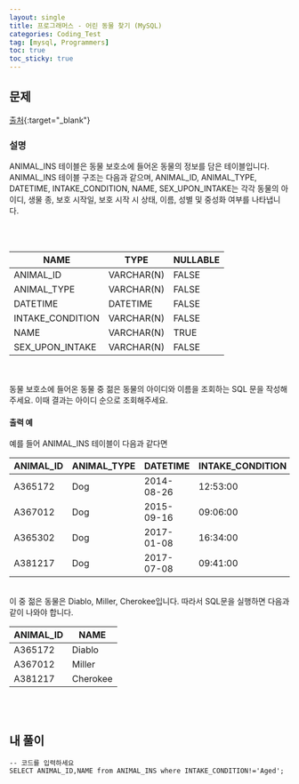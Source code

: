 ```yaml
---
layout: single
title: 프로그래머스 - 어린 동물 찾기 (MySQL)
categories: Coding_Test
tag: [mysql, Programmers]
toc: true
toc_sticky: true
---
```


## 문제
[출처](https://school.programmers.co.kr/learn/courses/30/lessons/59037){:target="_blank"}
### 설명
ANIMAL_INS 테이블은 동물 보호소에 들어온 동물의 정보를 담은 테이블입니다. ANIMAL_INS 테이블 구조는 다음과 같으며, ANIMAL_ID, ANIMAL_TYPE, DATETIME, INTAKE_CONDITION, NAME, SEX_UPON_INTAKE는 각각 동물의 아이디, 생물 종, 보호 시작일, 보호 시작 시 상태, 이름, 성별 및 중성화 여부를 나타냅니다.

<br/><br/>

NAME|TYPE|NULLABLE
---|---|---
ANIMAL_ID|VARCHAR(N)|FALSE
ANIMAL_TYPE|VARCHAR(N)|FALSE
DATETIME|DATETIME|FALSE
INTAKE_CONDITION|VARCHAR(N)|FALSE
NAME|VARCHAR(N)|TRUE
SEX_UPON_INTAKE|VARCHAR(N)|FALSE

<br/><br/>
동물 보호소에 들어온 동물 중 젊은 동물의 아이디와 이름을 조회하는 SQL 문을 작성해주세요. 이때 결과는 아이디 순으로 조회해주세요.

#### 출력 예
예를 들어 ANIMAL_INS 테이블이 다음과 같다면
<br/>

ANIMAL_ID|ANIMAL_TYPE|DATETIME|INTAKE_CONDITION|NAME|SEX_UPON_INTAKE
---|---|---|---|---|---
A365172|Dog|2014-08-26|12:53:00|Normal|Diablo|Neutered Male
A367012|Dog|2015-09-16|09:06:00|Sick|Miller|Neutered Male
A365302|Dog|2017-01-08|16:34:00|Aged|Minnie|Spayed Female
A381217|Dog|2017-07-08|09:41:00|Sick|Cherokee|Neutered Male

<br/>
이 중 젊은 동물은 Diablo, Miller, Cherokee입니다. 따라서 SQL문을 실행하면 다음과 같이 나와야 합니다.
<br/>

ANIMAL_ID|NAME
---|---
A365172|Diablo
A367012|Miller
A381217|Cherokee

<br/><br/>

## 내 풀이
```
-- 코드를 입력하세요
SELECT ANIMAL_ID,NAME from ANIMAL_INS where INTAKE_CONDITION!='Aged';
```
